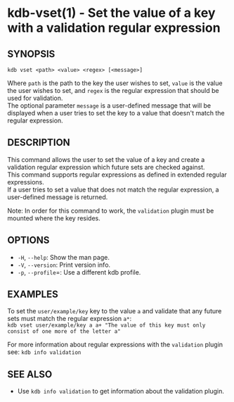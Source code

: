 kdb-vset(1) - Set the value of a key with a validation regular expression
=========================================================================

## SYNOPSIS

`kdb vset <path> <value> <regex> [<message>]`  

Where `path` is the path to the key the user wishes to set, `value` is the value the user wishes to set, and `regex` is the regular expression that should be used for validation.  
The optional parameter `message` is a user-defined message that will be displayed when a user tries to set the key to a value that doesn't match the regular expression.  


## DESCRIPTION

This command allows the user to set the value of a key and create a validation regular expression which future sets are checked against.  
This command supports regular expressions as defined in extended regular expressions.  
If a user tries to set a value that does not match the regular expression, a user-defined message is returned.  

Note: In order for this command to work, the `validation` plugin must be mounted where the key resides.

## OPTIONS

- `-H`, `--help`:
  Show the man page.
- `-V`, `--version`:
  Print version info.
- `-p`, `--profile`=<profile>:
  Use a different kdb profile.


## EXAMPLES

To set the `user/example/key` key to the value `a` and validate that any future sets must match the regular expression `a*`:  
	`kdb vset user/example/key a a+ "The value of this key must only consist of one more of the letter a"`  

For more information about regular expressions with the `validation` plugin see:
	`kdb info validation`

## SEE ALSO

- Use `kdb info validation` to get information about the validation plugin.
